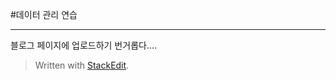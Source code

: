 
#데이터 관리 연습

---
블로그 페이지에 업로드하기 번거롭다....


> Written with [StackEdit](https://stackedit.io/).
<!--stackedit_data:
eyJoaXN0b3J5IjpbLTczNTUzNzQzNV19
-->
